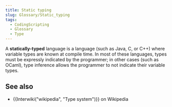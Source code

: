 ```yaml
---
title: Static typing
slug: Glossary/Static_typing
tags:
  - CodingScripting
  - Glossary
  - Type
---
```

A **statically-typed** language is a language (such as Java, C, or C++) where variable types are known at compile time. In most of these languages, types must be expressly indicated by the programmer; in other cases (such as OCaml), type inference allows the programmer to not indicate their variable types.

## See also

- {{Interwiki("wikipedia", "Type system")}} on Wikipedia
